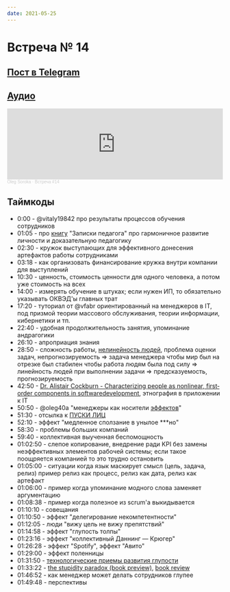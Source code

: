 ```yaml
---
date: 2021-05-25
---
```

# Встреча № 14

<!-- more -->
## [Пост в Telegram](https://t.me/modernsd/25838)

<!-- more -->
## [Аудио](https://soundcloud.com/oleg-soroka/vstrecha-14)

<iframe width="100%" height="166" scrolling="no" frameborder="no" allow="autoplay" src="https://w.soundcloud.com/player/?url=https%3A//api.soundcloud.com/tracks/1630941825&color=%23ff5500&auto_play=false&hide_related=false&show_comments=true&show_user=true&show_reposts=false&show_teaser=true"></iframe><div style="font-size: 10px; color: #cccccc;line-break: anywhere;word-break: normal;overflow: hidden;white-space: nowrap;text-overflow: ellipsis; font-family: Interstate,Lucida Grande,Lucida Sans Unicode,Lucida Sans,Garuda,Verdana,Tahoma,sans-serif;font-weight: 100;"><a href="https://soundcloud.com/oleg-soroka" title="Oleg Soroka" target="_blank" style="color: #cccccc; text-decoration: none;">Oleg Soroka</a> · <a href="https://soundcloud.com/oleg-soroka/vstrecha-14" title="Встреча #14" target="_blank" style="color: #cccccc; text-decoration: none;">Встреча #14</a></div>

<!-- more -->

## Таймкоды

- 0:00 - @vitaly19842 про результаты процессов обучения сотрудников
- 01:05 - про [книгу](https://cloudflare-ipfs.com/ipfs/bafykbzacec4iy7pr4rfz5em2whj4ymq732rae675giyhedoh3nzjmpmims2ig?filename=%D0%A9%D0%B5%D1%82%D0%B8%D0%BD%D0%B8%D0%BD%20%D0%9C%D0%B8%D1%85%D0%B0%D0%B8%D0%BB%20-%20%D0%9E%D0%B1%D1%8A%D1%8F%D1%82%D1%8C%20%D0%BD%D0%B5%D0%BE%D0%B1%D1%8A%D1%8F%D1%82%D0%BD%D0%BE%D0%B5-%20%D0%97%D0%B0%D0%BF%D0%B8%D1%81%D0%BA%D0%B8%20%D0%BF%D0%B5%D0%B4%D0%B0%D0%B3%D0%BE%D0%B3%D0%B0.doc) "Записки педагога" про гармоничное развитие личности и доказательную педагогику
- 02:30 - кружок выступающих для эффективного донесения артефактов работы сотрудниками
- 03:18 - как организовать финансирование кружка внутри компании для выступлений 
- 10:30 - ценность, стоимость ценности для одного человека, а потом уже стоимость на всех
- 14:00 - измерять обучение в штуках; если нужен ИП, то обязательно указывать ОКВЭД'ы главных трат
- 17:20 - туториал от @vfabr ориентированный на менеджеров в IT, под призмой теории массового обслуживания, теории информации, кибернетики и тп.
- 22:40 - удобная продолжительность занятия, упоминание андрагогики 
- 26:10 - апроприация знания
- 28:50 - сложность работы, [нелинейность людей](https://t.me/modernsd/25748), проблема оценки задач, непрогнозируемость ⇒ задача менеджера чтобы мир был на отрезке был стабилен чтобы работа людям была под силу ⇒ линейность людей при выполнении задачи ⇒ предсказуемость, прогнозируемость
- 42:50 - [Dr. Alistair Cockburn - Characterizing people as non­linear, first­order components in softwaredevelopment](https://t.me/modernsd/25748), этнография в приложении к IT
- 50:50 - @oleg40a "менеджеры как носители [эффектов](https://t.me/modernsd/25739)"
- 51:30 - отсылка к [ПУСКИ ЛИЦ](04.md)
- 52:10 - эффект "медленное сползание в унылое ***но"
- 58:30 - проблемы больших компаний
- 59:40 - коллективная выученная беспомощность
- 01:02:50 - слепое копирование, внедрение ради KPI без замены неэффективных элементов рабочей системы; если такое поощряется компанией то это трудно остановить
- 01:05:00 - ситуации когда язык маскирует смысл (цель, задача, релиз) пример релиз как процесс, релиз как дата, релиз как артефакт
- 01:06:00 - пример когда упоминание модного слова заменяет аргументацию
- 01:08:38 - пример когда полезное из scrum'а выкидывается
- 01:10:10 - совещания
- 01:10:50 - эффект "делегирование некомпетентности"
- 01:12:05 - люди "вижу цель не вижу препятствий"
- 01:14:58 - эффект "глупость толпы"
- 01:23:16 - эффект "коллективный Даннинг — Крюгер"
- 01:26:28 - эффект "Spotify", эффект "Авито"
- 01:29:00 - эффект поленницы
- 01:31:50 - [технологические приемы развития глупости](https://cyberleninka.ru/article/n/tehnologicheskie-priemy-formirovaniya-i-razvitiya-gluposti)
- 01:33:22 - [the stupidity paradox (book preview)](https://res.infoq.com/articles/book-review-stupidity-paradox/en/resources/Book%20extract%20Stupidity%20Paradox%209781782832027.pdf), [book review](https://sci-hub.mksa.top/10.1177/1350507618756796#)
- 01:46:52 - как менеджер может делать сотрудников глупее
- 01:49:48 - перспективы
